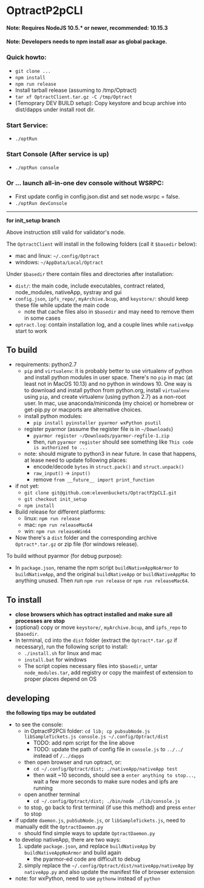 # OptractP2pCLI 
#### Note: Requires NodeJS 10.5.* or newer, recommended: 10.15.3
#### Note: Developers needs to npm install asar as global package.

### Quick howto:
- `git clone ...`
- `npm install `
- `npm run release `
- Install tarball release (assuming to /tmp/Optract)
- `tar xf OptractClient.tar.gz -C /tmp/Optract `
- (Temoprary DEV BUILD setup): Copy keystore and bcup archive into dist/dapps under install root dir.

### Start Service:
- `./optRun `

### Start Console (After service is up)
- `./optRun console` 

### Or ... launch all-in-one dev console without WSRPC:
- First update config in config.json.dist and set node.wsrpc = false.
- `./optRun devConsole`


----

**for init_setup branch**

Above instruction still valid for validator's node.

The `OptractClient` will install in the following folders (call it `$basedir` below):

- mac and linux: `~/.config/Optract`
- windows: `~/AppData/Local/Optract`

Under `$basedir` there contain files and directories after installation:
- `dist/`: the main code, include executables, contract related, node_modules, nativeApp, systray
  and gui
- `config.json`, `ipfs_repo/`, `myArchive.bcup`, and `keystore/`: should keep these file while
  update the main code
    - note that cache files also in `$basedir` and may need to remove them in some cases
- `optract.log`: contain installation log, and a couple lines while `nativeApp` start to work

## To build
- requirements: python2.7
    - `pip` and `virtualenv`: it is probably better to use virtualenv of python and install python
      modules in user space.  There's no `pip` in mac (at least not in MacOS 10.13) and no python
      in windows 10. One way is to download and install python from python.org, install `virtualenv`
      using `pip`, and create virtualenv (using python 2.7) as a non-root user. In mac, use
      anaconda/miniconda (my choice) or homebrew or get-pip.py or macports are alternative choices.
    - install python modules:
        - `pip install pyinstaller pyarmor wxPython psutil`
    - register pyarmor (assume the register file is in `~/Downloads`)
        - `pyarmor register ~/Downloads/pyarmor-regfile-1.zip`
        - then, run `pyarmor register` should see something like `This code is authorized to ...`
    - note: should migrate to python3 in near future. In case that happens, at lease need to
      update following places:
        - encode/decode `bytes` in `struct.pack()` and `struct.unpack()`
        - `raw_input()` -> `input()`
        - remove `from __future__ import print_function`
- if not yet:
    - `git clone git@github.com:elevenbuckets/OptractP2pCLI.git` 
    - `git checkout init_setup`
    - `npm install`
- Build release for different platforms:
    - linux: `npm run release`
    - mac: `npm run releaseMac64`
    - win: `npm run releaseWin64`
- Now there's a `dist` folder and the corresponding archive `Optract*.tar.gz` or zip file (for
  windows release). 

To build without pyarmor (for debug purpose):
- In `package.json`, rename the npm script `buildNativeAppNoArmor` to `buildNativeApp`, and the
  original `buildNativeApp` or `buildNativeAppMac` to anything unused. Then run
  `npm run release` or `npm run releaseMac64`.

## To install
- **close browsers which has optract installed and make sure all processes are stop**
- (optional) copy or move `keystore/`, `myArchive.bcup`, and `ipfs_repo` to `$basedir`.
- In terminal, cd into the `dist` folder (extract the `Optract*.tar.gz` if necessary), run the 
  following script to install:
    - `./install.sh` for linux and mac
    - `install.bat` for windows
    - The script copies necessary files into `$basedir`, untar `node_modules.tar`, add registry
      or copy the mainfest of extension to proper places depend on OS

## developing
**the following tips may be outdated**
* to see the console:
    - in OptractP2PCli folder: `cd lib; cp pubsubNode.js libSampleTickets.js console.js ~/.config/Optract/dist`
        - TODO: add npm script for the line above
        - TODO: update the path of config file in `console.js` to `../../` instead of `/../dapps`
    - then open browser and run optract, or:
        - `cd ~/.config/Optract/dist; ./nativeApp/nativeApp test`
        - then wait ~10 seconds, should see a `enter anything to stop...`, wait a few more 
          seconds to make sure nodes and ipfs are running
    - open another terminal
        - `cd ~/.config/Optract/dist; ./bin/node ./lib/console.js`
    - to stop, go back to first terminal (if use this method) and press `enter` to stop
* if update `daemon.js`, `pubSubNode.js`, or `libSampleTickets.js`, need to manually edit the `OptractDaemon.py`
    - should find simple ways to update `OptractDaemon.py`
* to develop nativeApp, there are two ways:
    1. update `package.json`, and replace `buildNativeApp` by `buildNativeAppNoArmor` and build again
        - the pyarmor-ed code are difficult to debug
    2. simply replace the `~/.config/Optract/dist/nativeApp/nativeApp` by `nativeApp.py` and
       also update the manifest file of browser extension
* note: for wxPython, need to use `pythonw` instead of `python`
